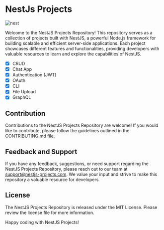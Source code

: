 # NestJs Projects

![nest](https://github.com/shuklaritvik06/NestJsProjects/assets/72812470/7892e5de-9de5-468c-9eb1-f8b2b5e3d4ec)

Welcome to the NestJS Projects Repository! This repository serves as a collection of projects built with NestJS, a powerful Node.js framework for building scalable and efficient server-side applications. Each project showcases different features and functionalities, providing developers with valuable resources to learn and explore the capabilities of NestJS.

- [x] CRUD
- [x] Chat App
- [x] Authentication (JWT)
- [x] OAuth
- [x] CLI
- [x] File Upload
- [x] GraphQL

## Contribution

Contributions to the NestJS Projects Repository are welcome! If you would like to contribute, please follow the guidelines outlined in the CONTRIBUTING.md file.

## Feedback and Support

If you have any feedback, suggestions, or need support regarding the NestJS Projects Repository, please reach out to our team at support@nestjs-projects.com. We value your input and strive to make this repository a valuable resource for developers.

## License

The NestJS Projects Repository is released under the MIT License. Please review the license file for more information.

Happy coding with NestJS Projects!
